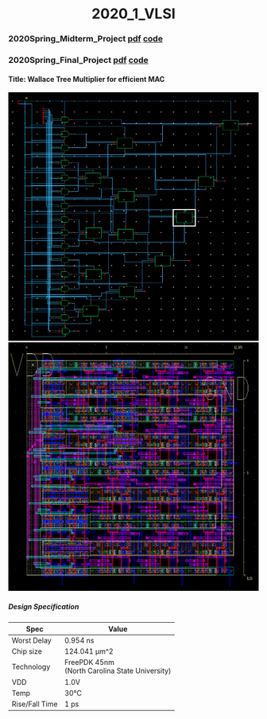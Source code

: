 <h1 align="center"> 2020_1_VLSI </h1>

### 2020Spring_Midterm_Project [pdf](https://github.com/wjdwls0630/2020_1_VLSI/blob/master/Midterm_Project/VLSI_Midterm_Project_8%EC%A1%B0.pdf) [code](https://github.com/wjdwls0630/2020_1_VLSI/tree/master/Midterm_Project/VLSI_Midterm_Project)

### 2020Spring_Final_Project [pdf](https://github.com/wjdwls0630/2020_1_VLSI/blob/master/Final_Project/VLSI_Final_Project_8%EC%A1%B0.pdf) [code](https://github.com/wjdwls0630/2020_1_VLSI/tree/master/Final_Project/VLSI_Final_Project_Original)

#### Title: Wallace Tree Multiplier for efficient MAC

<img src="./Final_Project/Data/W_Mul_Load/W_Mul_Schematic.PNG" alt="Schematic" width="600" height="500"/>
<img src="./Final_Project/Data/W_Mul_Load/W_Mul_Layout.PNG" alt="Schematic" width="600" height="500"/>

##### Design Specification

|  Spec    |   Value  |
|-----------|---|
| Worst Delay | 0.954 ns  |
| Chip size |  124.041 µm^2  |
|  Technology | FreePDK 45nm<br>(North Carolina State University)|
| VDD | 1.0V |
| Temp | 30°C |
| Rise/Fall Time | 1 ps|
